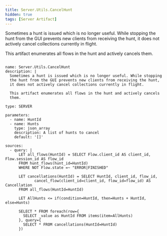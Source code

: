 ```yaml
---
title: Server.Utils.CancelHunt
hidden: true
tags: [Server Artifact]
---
```


Sometimes a hunt is issued which is no longer useful. While stopping
the hunt from the GUI prevents new clients from receiving the hunt,
it does not actively cancel collections currently in flight.

This artifact enumerates all flows in the hunt and actively cancels
them.


<pre><code class="language-yaml">
name: Server.Utils.CancelHunt
description: |
  Sometimes a hunt is issued which is no longer useful. While stopping
  the hunt from the GUI prevents new clients from receiving the hunt,
  it does not actively cancel collections currently in flight.

  This artifact enumerates all flows in the hunt and actively cancels
  them.

type: SERVER

parameters:
  - name: HuntId
  - name: Hunts
    type: json_array
    description: A list of hunts to cancel
    default: '[]'

sources:
  - query: |
      LET all_flows(HuntId) = SELECT Flow.client_id AS client_id, Flow.session_id AS flow_id
      FROM hunt_flows(hunt_id=HuntId)
      WHERE NOT Flow.state =~ "ERROR|FINISHED"

      LET cancellations(HuntId) = SELECT HuntId, client_id, flow_id,
             cancel_flow(client_id=client_id, flow_id=flow_id) AS Cancellation
      FROM all_flows(HuntId=HuntId)

      LET AllHunts &lt;= if(condition=HuntId, then=Hunts + HuntId, else=Hunts)

      SELECT * FROM foreach(row={
        SELECT _value as HuntId FROM items(item=AllHunts)
      }, query={
        SELECT * FROM cancellations(HuntId=HuntId)
      })

</code></pre>

